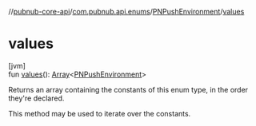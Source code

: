 //[pubnub-core-api](../../../index.md)/[com.pubnub.api.enums](../index.md)/[PNPushEnvironment](index.md)/[values](values.md)

# values

[jvm]\
fun [values](values.md)(): [Array](https://kotlinlang.org/api/latest/jvm/stdlib/kotlin/-array/index.html)&lt;[PNPushEnvironment](index.md)&gt;

Returns an array containing the constants of this enum type, in the order they're declared.

This method may be used to iterate over the constants.
